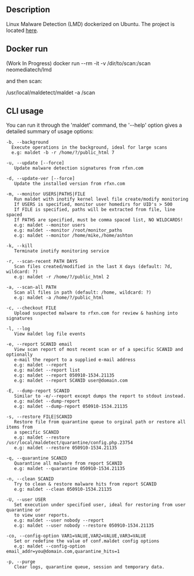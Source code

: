 ## Description
Linux Malware Detection (LMD) dockerized on Ubuntu.
The project is located [here](https://github.com/rfxn/linux-malware-detect).

## Docker run
(Work In Progress)
docker run --rm -it -v /dir/to/scan:/scan neomediatech/lmd

and then scan:

/usr/local/maldetect/maldet -a /scan

## CLI usage
You can run it through the 'maldet' command, the '--help'
option gives a detailed summary of usage options:

    -b, --background
      Execute operations in the background, ideal for large scans
      e.g: maldet -b -r /home/?/public_html 7

    -u, --update [--force]
       Update malware detection signatures from rfxn.com

    -d, --update-ver [--force]
       Update the installed version from rfxn.com

    -m, --monitor USERS|PATHS|FILE
       Run maldet with inotify kernel level file create/modify monitoring
       If USERS is specified, monitor user homedirs for UID's > 500
       If FILE is specified, paths will be extracted from file, line spaced
       If PATHS are specified, must be comma spaced list, NO WILDCARDS!
       e.g: maldet --monitor users
       e.g: maldet --monitor /root/monitor_paths
       e.g: maldet --monitor /home/mike,/home/ashton

    -k, --kill
       Terminate inotify monitoring service

    -r, --scan-recent PATH DAYS
       Scan files created/modified in the last X days (default: 7d, wildcard: ?)
       e.g: maldet -r /home/?/public_html 2

    -a, --scan-all PATH
       Scan all files in path (default: /home, wildcard: ?)
       e.g: maldet -a /home/?/public_html

    -c, --checkout FILE
       Upload suspected malware to rfxn.com for review & hashing into signatures

    -l, --log
       View maldet log file events

    -e, --report SCANID email
       View scan report of most recent scan or of a specific SCANID and optionally
       e-mail the report to a supplied e-mail address
       e.g: maldet --report
       e.g: maldet --report list
       e.g: maldet --report 050910-1534.21135
       e.g: maldet --report SCANID user@domain.com

    -E, --dump-report SCANID
       Similar to -e/--report except dumps the report to stdout instead.
       e.g: maldet --dump-report
       e.g: maldet --dump-report 050910-1534.21135

    -s, --restore FILE|SCANID
       Restore file from quarantine queue to orginal path or restore all items from
       a specific SCANID
       e.g: maldet --restore /usr/local/maldetect/quarantine/config.php.23754
       e.g: maldet --restore 050910-1534.21135

    -q, --quarantine SCANID
       Quarantine all malware from report SCANID
       e.g: maldet --quarantine 050910-1534.21135

    -n, --clean SCANID
       Try to clean & restore malware hits from report SCANID
       e.g: maldet --clean 050910-1534.21135

    -U, --user USER
       Set execution under specified user, ideal for restoring from user quarantine or
       to view user reports.
       e.g: maldet --user nobody --report
       e.g: maldet --user nobody --restore 050910-1534.21135

    -co, --config-option VAR1=VALUE,VAR2=VALUE,VAR3=VALUE
       Set or redefine the value of conf.maldet config options
       e.g: maldet --config-option email_addr=you@domain.com,quarantine_hits=1

    -p, --purge
       Clear logs, quarantine queue, session and temporary data.
